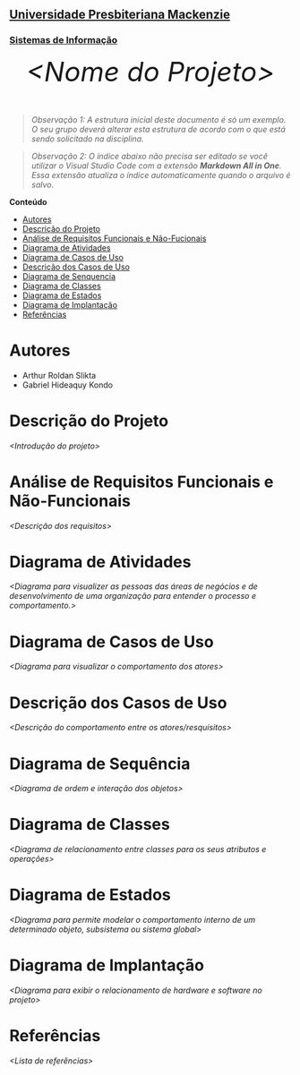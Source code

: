 <h2><a href= "https://www.mackenzie.br">Universidade Presbiteriana Mackenzie</a></h2>
<h3><a href= "https://www.mackenzie.br/graduacao/sao-paulo-higienopolis/sistemas-de-informacao">Sistemas de Informação</a></h3>


<font size="+12"><center>
*&lt;Nome do Projeto&gt;*
</center></font>

>*Observação 1: A estrutura inicial deste documento é só um exemplo. O seu grupo deverá alterar esta estrutura de acordo com o que está sendo solicitado na disciplina.*

>*Observação 2: O índice abaixo não precisa ser editado se você utilizar o Visual Studio Code com a extensão **Markdown All in One**. Essa extensão atualiza o índice automaticamente quando o arquivo é salvo.*

**Conteúdo**

- [Autores](#nome-alunos)
- [Descrição do Projeto](#introdução-do-projeto)
- [Análise de Requisitos Funcionais e Não-Fucionais](#descrição-dos-requisitos)
- [Diagrama de Atividades](#diagrama-de-atividades) 
- [Diagrama de Casos de Uso](#diagrama-de-comportamento-atores)
- [Descrição dos Casos de Uso](#descrição-das-funcões)
- [Diagrama de Senquencia](#diagrama-de-ordem-interações)
- [Diagrama de Classes](#diagrama-orientado-objetos)
- [Diagrama de Estados](#diagrama-estrutura-componente)
- [Diagrama de Implantação](#diagrama-de-hardware-software)
- [Referências](#referências)


# Autores

* Arthur Roldan Slikta
* Gabriel Hideaquy Kondo


# Descrição do Projeto

*&lt;Introdução do projeto&gt;*

# Análise de Requisitos Funcionais e Não-Funcionais
*&lt;Descrição dos requisitos&gt;*

# Diagrama de Atividades

*&lt;Diagrama para visualizer as pessoas das áreas de negócios e de desenvolvimento de uma organização para entender o processo e comportamento.&gt;*

# Diagrama de Casos de Uso

*&lt;Diagrama para visualizar o comportamento dos atores&gt;*

# Descrição dos Casos de Uso

*&lt;Descrição do comportamento entre os atores/resquisitos&gt;*

# Diagrama de Sequência

*&lt;Diagrama de ordem e interação dos objetos&gt;*

# Diagrama de Classes

*&lt;Diagrama de relacionamento entre classes para os seus atributos e operações&gt;*

# Diagrama de Estados

*&lt;Diagrama para permite modelar o comportamento interno de um determinado objeto, subsistema ou sistema global&gt;*

# Diagrama de Implantação

*&lt;Diagrama para exibir o relacionamento de hardware e software no projeto&gt;*

# Referências

*&lt;Lista de referências&gt;*
